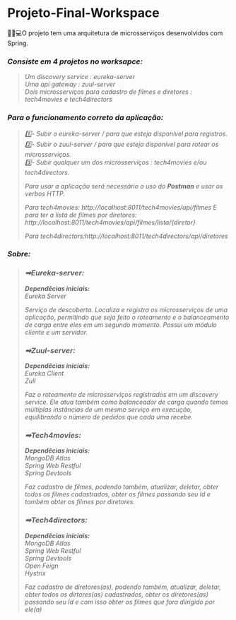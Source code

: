 # Projeto-Final-Workspace

👩‍💻💻O projeto tem uma arquitetura de microsserviços desenvolvidos com Spring.

<h3><b><i>Consiste em 4 projetos no worksapce:</b></em></h3>

<blockquote>
<p>
Um discovery service : eureka-server<br />
Uma api gateway : zuul-server<br />
Dois microsserviços para cadastro de filmes e diretores : tech4movies e tech4directors
</p>
</blockquote>


<h3><b><i>Para o funcionamento correto da aplicação:</b></em></h3>

<blockquote>
<p>
  1️⃣- Subir o eureka-server / para que esteja disponível para registros.<br />
  2️⃣- Subir o zuul-server / para que esteja disponível para rotear os microsserviços.<br />
  3️⃣- Subir qualquer um dos microsserviços : tech4movies e/ou tech4directors.<br />
  
  Para usar a aplicação será necessário o uso do **Postman** e usar os verbos HTTP. 

  Para tech4movies: http://localhost:8011/tech4movies/api/filmes
  E para ter a lista de filmes por diretores: http://localhost:8011/tech4movies/api/filmes/lista/{diretor}

  Para tech4directors:http://localhost:8011/tech4directors/api/diretores
</p>
</blockquote>


<h3><b><i>Sobre:</b></em></h3>

<blockquote>
<h3><b><i>➡Eureka-server:</b></em></h3>
<b><i>Dependêcias iniciais:</b></em><br />
Eureka Server
</p>
Serviço de descoberta.
Localiza e registra os microsserviços de uma aplicação, permitindo que seja feito o roteamento e o balanceamento de carga entre eles em um segundo momento.
Possui um módulo cliente e um servidor.

<h3><b><i>➡Zuul-server:</b></em></h3>
<b><i>Dependêcias iniciais:</b></em><br />
Eureka Client<br />
Zull
</p>
Faz o roteamento de microsserviços registrados em um discovery service. Ele atua também como balanceador de carga quando temos múltiplas instâncias de um mesmo serviço em execução, equilibrando o número de pedidos que cada uma recebe.

<h3><b><i>➡Tech4movies:</b></em></h3>
<b><i>Dependêcias iniciais:</b></em><br />
MongoDB Atlas<br />
Spring Web Restful<br />
Spring Devtools
</p>
Faz cadastro de filmes, podendo também, atualizar, deletar, obter todos os filmes cadastrados, obter os filmes passando seu Id e também obter os filmes por diretores.

<h3><b><i>➡Tech4directors:</b></em></h3>
<b><i>Dependêcias iniciais:</b></em><br />
MongoDB Atlas<br />
Spring Web Restful<br />
Spring Devtools<br />
Open Feign<br />
Hystrix
</p>
Faz cadastro de diretores(as), podendo também, atualizar, deletar, obter todos os dirtores(as) cadastrados, obter os diretores(as) passando seu Id e com isso obter os filmes que fora diirigido por ele(a)


</blockquote>
